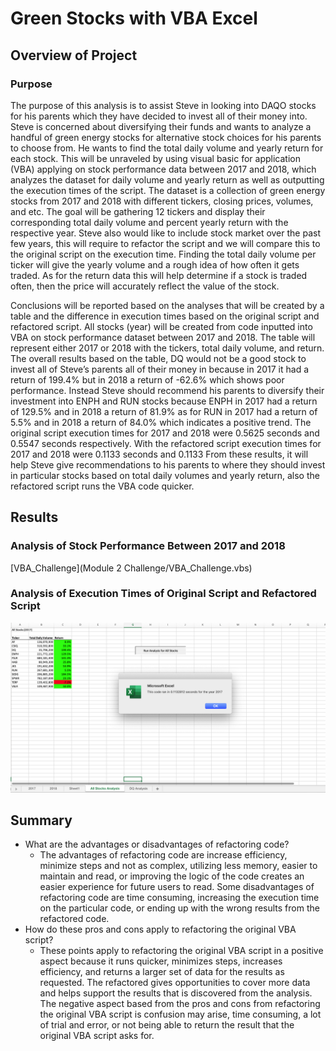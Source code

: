 # Green Stocks with VBA Excel

## Overview of Project

### Purpose
The purpose of this analysis is to assist Steve in looking into DAQO stocks for his parents which they have decided to invest all of their money into. Steve is concerned about diversifying their funds and wants to analyze a handful of green energy stocks for alternative stock choices for his parents to choose from.  He wants to find the total daily volume and yearly return for each stock. This will be unraveled by using visual basic for application (VBA) applying on stock performance data between 2017 and 2018, which analyzes the dataset for daily volume and yearly return as well as outputting the execution times of the script. The dataset is a collection of green energy stocks from 2017 and 2018 with different tickers, closing prices, volumes, and etc. The goal will be gathering 12 tickers and display their corresponding total daily volume and percent yearly return with the respective year.  Steve also would like to include stock market over the past few years, this will require to refactor the script and we will compare this to the original script on the execution time. Finding the total daily volume per ticker will give the yearly volume and a rough idea of how often it gets traded. As for the return data this will help determine if a stock is traded often, then the price will accurately reflect the value of the stock. 

Conclusions will be reported based on the analyses that will be created by a table and the difference in execution times based on the original script and refactored script. All stocks (year) will be created from code inputted into VBA on stock performance dataset between 2017 and 2018. The table will represent either 2017 or 2018 with the tickers, total daily volume, and return. The overall results based on the table, DQ would not be a good stock to invest all of Steve’s parents all of their money in because in 2017 it had a return of 199.4% but in 2018 a return of -62.6% which shows poor performance.  Instead Steve should recommend his parents to diversify their investment into ENPH and RUN stocks because ENPH in 2017 had a return of 129.5% and in 2018 a return of 81.9% as for RUN in 2017 had a return of 5.5% and in 2018 a return of 84.0% which indicates a positive trend. The original script execution times for 2017 and 2018 were 0.5625 seconds and 0.5547 seconds respectively. With the refactored script execution times for 2017 and 2018 were 0.1133 seconds and 0.1133  From these results, it will help Steve give recommendations to his parents to where they should invest in particular stocks based on total daily volumes and yearly return, also the refactored script runs the VBA code quicker.


## Results

### Analysis of Stock Performance Between 2017 and 2018


[VBA_Challenge](Module 2 Challenge/VBA_Challenge.vbs)


### Analysis of Execution Times of Original Script and Refactored Script


![VBA_Challenge_2017](Resources/VBA_Challenge_2017.png)


## Summary
- What are the advantages or disadvantages of refactoring code?
  - The advantages of refactoring code are increase efficiency, minimize steps and not as complex, utilizing less memory, easier to maintain and read, or improving     the logic of the code creates an easier experience for future users to read.  Some disadvantages of refactoring code are time consuming, increasing the             execution time on the particular code, or ending up with the wrong results from the refactored code.
- How do these pros and cons apply to refactoring the original VBA script?
	- These points apply to refactoring the original VBA script in a positive aspect because it runs quicker, minimizes steps, increases efficiency, and returns a         larger set of data for the results as requested. The refactored gives opportunities to cover more data and helps support the results that is discovered from the     analysis. The negative aspect based from the pros and cons from refactoring the original VBA script is confusion may arise, time consuming, a lot of trial and       error, or not being able to return the result that the original VBA script asks for.



